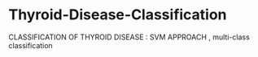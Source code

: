 # Thyroid-Disease-Classification
CLASSIFICATION OF THYROID DISEASE : SVM APPROACH , multi-class classification
